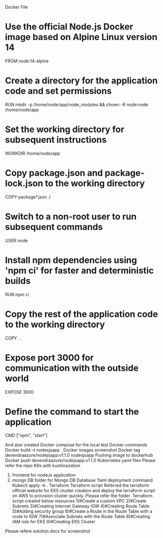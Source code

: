Docker File 
 # Use the official Node.js Docker image based on Alpine Linux version 14
FROM node:14-alpine
# Create a directory for the application code and set permissions
RUN mkdir -p /home/node/app/node_modules && chown -R node:node /home/node/app
# Set the working directory for subsequent instructions
WORKDIR /home/node/app
# Copy package.json and package-lock.json to the working directory
COPY package*.json ./
# Switch to a non-root user to run subsequent commands
USER node
# Install npm dependencies using 'npm ci' for faster and deterministic builds
RUN npm ci
# Copy the rest of the application code to the working directory
COPY . .
# Expose port 3000 for communication with the outside world
EXPOSE 3000
# Define the command to start the application
CMD ["npm", "start"]

And also created Docker compose for the local test
 Docker commands
 Docker build –t nodesjsapp . 
Docker images screenshot 
Docker tag devendraazure/nodejsapp:v1.1.0 nodesjsapp
 Pushing image to dockerhub 
Docker push devendraazure/nodejsapp:v1.1.0 
Kubernetes yaml files 
 Please refer the repo K8s with kustimazation
 1) frontend for nodeJs application 
2) mongo DB folder for Mongo DB Database
 Yaml deployment command 
Kubectl apply –k  .
Terraform
 Terraform script Referred the terraform official website for EKS cluster creation and deploy the terraform script on AWS to provision cluster quickly. 
Please refer the folder. Terraform script created below resources 
1)#Create a custom VPC
 2)#Create Subnets 
3)#Creating Internet Gateway IGW 
4)#Creating Route Table 
5)#Adding security group 
6)#Create a Route in the Route Table with a route to IGW
 7)#Associate Subnets with the Route Table 
8)#Creating IAM role for EKS 
9)#Creating EKS Cluster

Please refere solution.docx for screenshot
